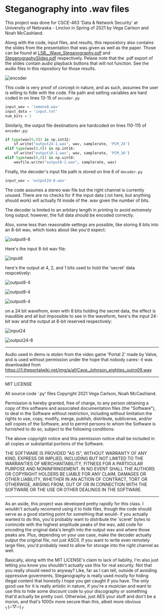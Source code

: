 # Steganography into .wav files

This project was done for CSCE-463 'Data & Network Security' at University of Nebraska - Linclon in Spring of 2021 by Vega Carlson and Noah McCashland.

Along with the code, input files, and results, this reposistory also contains the slides from the presentation that was given as well as the paper. Those can be found at [LSB__Wave_Steganography.pdf](LSB__Wave_Steganography.pdf) and [SteganographySlides.pdf](SteganographySlides.pdf) respectively. Pelase note that the .pdf export of the slides contain audio playback buttons that will not function. See the audio files in this repository for those results.

![encoder](encoder.png)

This code is very proof of concept in nature, and as such, assumes the user is willing to fidle with the code. File path and setting variables are hard coded in on lines 13-15 of `encoder.py`

```py
input_wav = 'lemons8.wav'
input_data = 'input.txt'
num_bits = 1
```

Similarly, the output file destinations are hardcoded on lines 110-115 of `encoder.py`:

```py
if type(wav[0,0]) is np.int32:
    sf.write("output24-1.wav", wav, samplerate, 'PCM_24')
elif type(wav[0,0]) is np.int16:
    sf.write("output16-1.wav", wav, samplerate, 'PCM_16')
elif type(wav[0,0]) is np.uint8:
    wavfile.write("output8-1.wav", samplerate, wav)
```

Finally, the decoder's input file path is stored on line 8 of `decoder.py`

```py
input_wav = 'output24-8.wav'
```

The code assumes a stereo wav file but the right channel is currently unused. There are no checks for if the input data (.txt here, but anything should work) will actually fit inside of the .wav given the number of bits.

The decoder is limited to an arbitary length in printing to avoid extremely long output; however, the full data should be encoded correctly.

Also, some less than reasonable settings are possible, like storing 8 bits into an 8-bit wav, which looks about like you'd expect:

![output8-8](output8-8.png)

Here's the input 8-bit wav file:

![input8](input8.png)

here's the output at 4, 2, and 1 bits used to hold the 'secret' data respcetively:

![output8-4](output8-4.png)

![output8-4](output8-2.png)

![output8-4](output8-1.png)

on a 24 bit wavefrom, even with 8 bits holding the secret data, the effect is inaudible and all but impossible to see in the waveform, here's the input 24-bit wav and the output at 8-bit reserved respectively:

![input24](input24.png)

![output24-8](output24-8.png)

---

Audio used in demo is stolen from the video game 'Portal 2' made by Valve, and is used without permission under the hope that nobody cares- it was downloaded from https://i1.theportalwiki.net/img/a/af/Cave_Johnson_eighties_outro09.wav

---

MIT LICENSE

All source code '.py' files Copyright 2021 Vega Carlson, Noah McCashland.

Permission is hereby granted, free of charge, to any person obtaining a copy of this software and associated documentation files (the "Software"), to deal in the Software without restriction, including without limitation the rights to use, copy, modify, merge, publish, distribute, sublicense, and/or sell copies of the Software, and to permit persons to whom the Software is furnished to do so, subject to the following conditions:

The above copyright notice and this permission notice shall be included in all copies or substantial portions of the Software.

THE SOFTWARE IS PROVIDED "AS IS", WITHOUT WARRANTY OF ANY KIND, EXPRESS OR IMPLIED, INCLUDING BUT NOT LIMITED TO THE WARRANTIES OF MERCHANTABILITY, FITNESS FOR A PARTICULAR PURPOSE AND NONINFRINGEMENT. IN NO EVENT SHALL THE AUTHORS OR COPYRIGHT HOLDERS BE LIABLE FOR ANY CLAIM, DAMAGES OR OTHER LIABILITY, WHETHER IN AN ACTION OF CONTRACT, TORT OR OTHERWISE, ARISING FROM, OUT OF OR IN CONNECTION WITH THE SOFTWARE OR THE USE OR OTHER DEALINGS IN THE SOFTWARE.

---

As an aside, this project was developed pretty rapidly for this class. I wouldn't actually recomend using it to hide files, though the code should serve as a good starting point for something that would- if you actually wanted to do this, you'd probably want to distribute the 'sceret' bytes to conincide with the highest amplitude peaks of the wav, add code for encoding the original data's length into the output wav and where those peaks are. Plus, depending on your use case, make the decoder actually output the original file, not just ASCII. If you want to write even remotely large files, you'd probably need to allow for storage into the right channel as well.

Basically, along with the MIT LICENSE's claim to lack of liability, I'm also just letting you know you shouldn't actually use this for real security. Not that you really should need to anyway? Like, far as I can tell, outside of avoiding oppressive goverments, Steganography is really used mostly for hiding illegal content that honestly I hope you get caught if you have. The only good use for it is really artistic in nature, if you're a musician and want to use this to hide some discount code to your discography or something that'd actually be pretty cool. Otherwise, just AES your stuff and don't be a moron, and that's 1000x more secure than this, albeit more obvious ╮(─▽─)╭